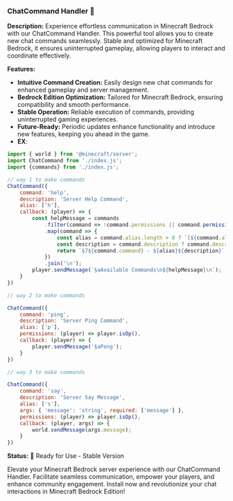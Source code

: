 ### ChatCommand Handler 📜

**Description:**
Experience effortless communication in Minecraft Bedrock with our ChatCommand Handler. This powerful tool allows you to create new chat commands seamlessly. Stable and optimized for Minecraft Bedrock, it ensures uninterrupted gameplay, allowing players to interact and coordinate effectively.

**Features:**
- **Intuitive Command Creation:** Easily design new chat commands for enhanced gameplay and server management.
- **Bedrock Edition Optimization:** Tailored for Minecraft Bedrock, ensuring compatibility and smooth performance.
- **Stable Operation:** Reliable execution of commands, providing uninterrupted gaming experiences.
- **Future-Ready:** Periodic updates enhance functionality and introduce new features, keeping you ahead in the game.
- **EX**:
```js
import { world } from '@minecraft/server';
import ChatCommand from './index.js';
import {commands} from './index.js';

// way 1 to make commands
ChatCommand({
    command: 'help',
    description: 'Server Help Command',
    alias: ['h'],
    callback: (player) => {
        const helpMessage = commands
            .filter(command => !command.permissions || command.permissions(player))
            .map(command => {
                const alias = command.alias.length > 0 ? `[${command.alias.join(', ')}] ` : '';
                const description = command.description ? command.description : '';
                return `§7${command.command} - ${alias}${description}`;
            })
            .join('\n');
        player.sendMessage(`§aAvailable Commands\n${helpMessage}\n`);
    }
})

// way 2 to make commands

ChatCommand({
    command: 'ping',
    description: 'Server Ping Command',
    alias: ['p'],
    permissions: (player) => player.isOp(),
    callback: (player) => {
        player.sendMessage('§aPong');
    }
})

// way 3 to make commands

ChatCommand({
    command: 'say',
    description: 'Server Say Message',
    alias: ['s'],
    args: { 'message': 'string', required: ['message'] },
    permissions: (player) => player.isOp(),
    callback: (player, args) => {
        world.sendMessage(args.message);
    }
})
  ```

**Status:**
🚀 Ready for Use - Stable Version

Elevate your Minecraft Bedrock server experience with our ChatCommand Handler. Facilitate seamless communication, empower your players, and enhance community engagement. Install now and revolutionize your chat interactions in Minecraft Bedrock Edition!

